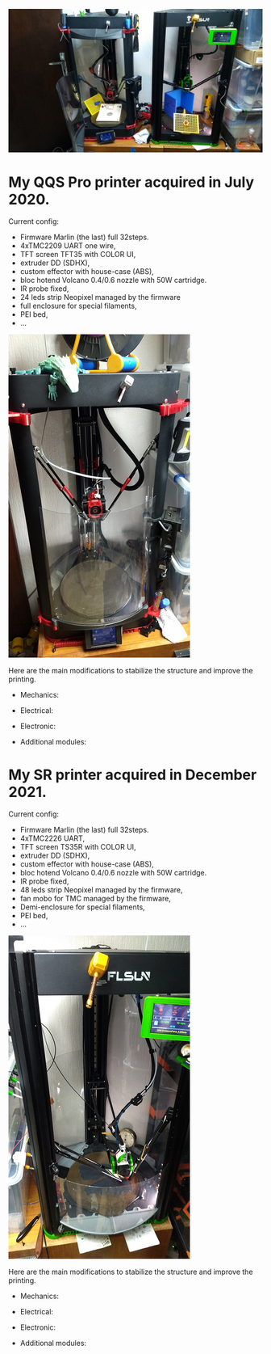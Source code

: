 
![My_Deltas](./gallery/My_Deltas.png)

# My QQS Pro printer acquired in July 2020.

Current config: 
- Firmware Marlin (the last) full 32steps.
- 4xTMC2209 UART one wire,
- TFT screen TFT35 with COLOR UI, 
- extruder DD (SDHX), 
- custom effector with house-case (ABS), 
- bloc hotend Volcano 0.4/0.6 nozzle with 50W cartridge.
- IR probe fixed,
- 24 leds strip Neopixel managed by the firmware
- full enclosure for special filaments,
- PEI bed,
- ...

![QQSP-DD](./gallery/QQSP-DD.png)

Here are the main modifications to stabilize the structure and improve the printing.

- Mechanics:

- Electrical:

- Electronic:

- Additional modules:


# My SR printer acquired in December 2021.

Current config: 
- Firmware Marlin (the last) full 32steps.
- 4xTMC2226 UART, 
- TFT screen TS35R with COLOR UI,
- extruder DD (SDHX),
- custom effector with house-case (ABS),
- bloc hotend Volcano 0.4/0.6 nozzle with 50W cartridge.
- IR probe fixed,
- 48 leds strip Neopixel managed by the firmware,
- fan mobo for TMC managed by the firmware,
- Demi-enclosure for special filaments,
- PEI bed,
- ...

![QSR-DD](./gallery/QSR-DD.png)

Here are the main modifications to stabilize the structure and improve the printing.

 - Mechanics:

 - Electrical:

 - Electronic:

 - Additional modules:

